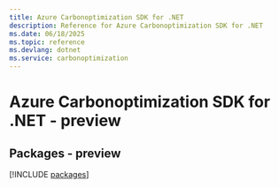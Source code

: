 ```yaml
---
title: Azure Carbonoptimization SDK for .NET
description: Reference for Azure Carbonoptimization SDK for .NET
ms.date: 06/18/2025
ms.topic: reference
ms.devlang: dotnet
ms.service: carbonoptimization
---
```

# Azure Carbonoptimization SDK for .NET - preview
## Packages - preview
[!INCLUDE [packages](carbonoptimization-index.md)]